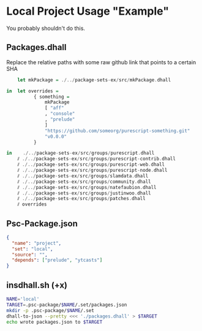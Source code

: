 # Local Project Usage "Example"

You probably shouldn't do this.

## Packages.dhall

Replace the relative paths with some raw github link that points to a certain SHA

```hs
    let mkPackage = ./../package-sets-ex/src/mkPackage.dhall

in  let overrides =
          { something =
              mkPackage
              [ "aff"
              , "console"
              , "prelude"
              ]
              "https://github.com/someorg/purescript-something.git"
              "v0.0.0"
          }

in    ./../package-sets-ex/src/groups/purescript.dhall
    ⫽ ./../package-sets-ex/src/groups/purescript-contrib.dhall
    ⫽ ./../package-sets-ex/src/groups/purescript-web.dhall
    ⫽ ./../package-sets-ex/src/groups/purescript-node.dhall
    ⫽ ./../package-sets-ex/src/groups/slamdata.dhall
    ⫽ ./../package-sets-ex/src/groups/community.dhall
    ⫽ ./../package-sets-ex/src/groups/natefaubion.dhall
    ⫽ ./../package-sets-ex/src/groups/justinwoo.dhall
    ⫽ ./../package-sets-ex/src/groups/patches.dhall
    ⫽ overrides
```

## Psc-Package.json

```json
{
  "name": "project",
  "set": "local",
  "source": "",
  "depends": ["prelude", "ytcasts"]
}
```

## insdhall.sh (+x)

```sh
NAME='local'
TARGET=.psc-package/$NAME/.set/packages.json
mkdir -p .psc-package/$NAME/.set
dhall-to-json --pretty <<< './packages.dhall' > $TARGET
echo wrote packages.json to $TARGET
```
